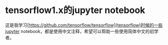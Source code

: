 # tensorflow1.x的jupyter notebook
这是我学习[https://github.com/tensorflow/tensorflow](tensorflow)时候的一些jupyter notebook，都是使用中文注释，希望可以帮助一些使用简体中文的初学者。
